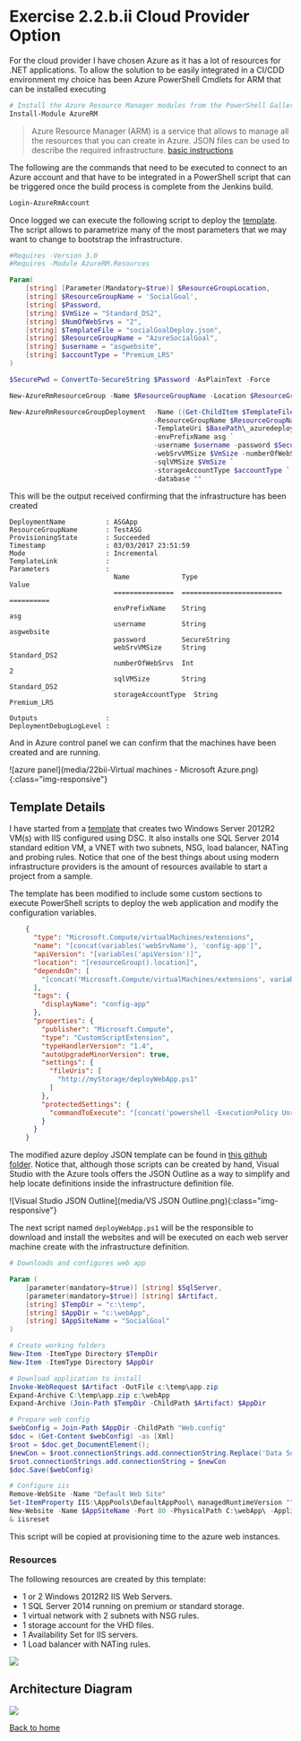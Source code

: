 # Exercise 2.2.b.ii Cloud Provider Option

For the cloud provider I have chosen Azure as it has a lot of resources for .NET applications. To allow the solution to be easily integrated in a CI/CDD environment my choice has been Azure PowerShell Cmdlets for ARM that can be installed executing

```powershell
# Install the Azure Resource Manager modules from the PowerShell Gallery
Install-Module AzureRM
```

>Azure Resource Manager (ARM) is a service that allows to manage all the resources that you can create in Azure. JSON files can be used to describe the required infrastructure. [basic instructions](https://docs.microsoft.com/en-us/powershell/azureps-cmdlets-docs/)

The following are the commands that need to be executed to connect to an Azure account and that have to be integrated in a PowerShell script that can be triggered once the build process is complete from the Jenkins build.

```powershell
Login-AzureRmAccount
```

Once logged we can execute the following script to deploy the [template](azure/socialGoalDeploy.json). The script allows to parametrize many of the most parameters that we may want to change to bootstrap the infrastructure.

```powershell
#Requires -Version 3.0
#Requires -Module AzureRM.Resources

Param(
    [string] [Parameter(Mandatory=$true)] $ResourceGroupLocation,
    [string] $ResourceGroupName = 'SocialGoal',
    [string[ $Password,
    [string] $VmSize = "Standard_DS2",
    [string] $NumOfWebSrvs = "2",
    [string] $TemplateFile = "socialGoalDeploy.json",
    [string] $ResourceGroupName = "AzureSocialGoal",
    [string] $username = "asgwebsite",
    [string] $accountType = "Premium_LRS"
)

$SecurePwd = ConvertTo-SecureString $Password -AsPlainText -Force

New-AzureRmResourceGroup -Name $ResourceGroupName -Location $ResourceGroupLocation -Verbose -Force -ErrorAction Stop

New-AzureRmResourceGroupDeployment  -Name ((Get-ChildItem $TemplateFile).BaseName + '-' + ((Get-Date).ToUniversalTime()).ToString('MMdd-HHmm')) `
                                    -ResourceGroupName $ResourceGroupName `
                                    -TemplateUri $BasePath\_azuredeploy.json `
                                    -envPrefixName asg `
                                    -username $username -password $SecurePwd `
                                    -webSrvVMSize $VmSize -numberOfWebSrvs $NumOfWebSrvs `
                                    -sqlVMSize $VmSize `
                                    -storageAccountType $accountType `
                                    -database ""
```

This will be the output received confirming that the infrastructure has been created

```
DeploymentName          : ASGApp
ResourceGroupName       : TestASG
ProvisioningState       : Succeeded
Timestamp               : 03/03/2017 23:51:59
Mode                    : Incremental
TemplateLink            :
Parameters              :
                          Name             Type                       Value
                          ===============  =========================  ==========
                          envPrefixName    String                     asg
                          username         String                     asgwebsite
                          password         SecureString
                          webSrvVMSize     String                     Standard_DS2
                          numberOfWebSrvs  Int                        2
                          sqlVMSize        String                     Standard_DS2
                          storageAccountType  String                     Premium_LRS

Outputs                 :
DeploymentDebugLogLevel :
```

And in Azure control panel we can confirm that the machines have been created and are running.

![azure panel](media/22bii-Virtual machines - Microsoft Azure.png){:class="img-responsive"}

## Template Details

I have started from a [template](https://azure.microsoft.com/en-us/resources/templates/iis-2vm-sql-1vm/) that creates two Windows Server 2012R2 VM(s) with IIS configured using DSC. It also installs one SQL Server 2014 standard edition VM, a VNET with two subnets, NSG, load balancer, NATing and probing rules. Notice that one of the best things about using modern infrastructure providers is the amount of resources available to start a project from a sample.

The template has been modified to include some custom sections to execute PowerShell scripts to deploy the web application and modify the configuration variables.

```json
    {
      "type": "Microsoft.Compute/virtualMachines/extensions",
      "name": "[concat(variables('webSrvName'), 'config-app']",
      "apiVersion": "[variables('apiVersion')]",
      "location": "[resourceGroup().location]",
      "dependsOn": [
        "[concat('Microsoft.Compute/virtualMachines/extensions', variables('webSrvName'), copyindex(),'/', variables('vmExtensionName'))]"
      ],
      "tags": {
        "displayName": "config-app"
      },
      "properties": {
        "publisher": "Microsoft.Compute",
        "type": "CustomScriptExtension",
        "typeHandlerVersion": "1.4",
        "autoUpgradeMinorVersion": true,
        "settings": {
          "fileUris": [
            "http://myStorage/deployWebApp.ps1"
          ]
        },
        "protectedSettings": {
          "commandToExecute": "[concat('powershell -ExecutionPolicy Unrestricted -File deployWebApp.ps1 -sqlserver ',variables('sqlPublicIP'))]"
        }
      }
    }
```

The modified azure deploy JSON template can be found in [this github folder](azure/socialGoalDeploy.json). Notice that, although those scripts can be created by hand, Visual Studio with the Azure tools offers the JSON Outline as a way to simplify and help locate definitions inside the infrastructure definition file.

![Visual Studio JSON Outline](media/VS JSON Outline.png){:class="img-responsive"}

The next script named `deployWebApp.ps1` will be the responsible to download and install the websites and will be executed on each web server machine create with the infrastructure definition.

```powershell
# Downloads and configures web app

Param (
    [parameter(mandatory=$true)] [string] $SqlServer,
    [parameter(mandatory=$true)] [string] $Artifact,
    [string] $TempDir = "c:\temp",
    [string] $AppDir = "c:\webApp",
    [string] $AppSiteName = "SocialGoal"
)

# Create working folders
New-Item -ItemType Directory $TempDir
New-Item -ItemType Directory $AppDir

# Download application to install
Invoke-WebRequest $Artifact -OutFile c:\temp\app.zip
Expand-Archive C:\temp\app.zip c:\webApp
Expand-Archive (Join-Path $TempDir -ChildPath $Artifact) $AppDir

# Prepare web config
$webConfig = Join-Path $AppDir -ChildPath "Web.config"
$doc = (Get-Content $webConfig) -as [Xml]
$root = $doc.get_DocumentElement();
$newCon = $root.connectionStrings.add.connectionString.Replace('Data Source=.\','Data Source=$SqlServer');
$root.connectionStrings.add.connectionString = $newCon
$doc.Save($webConfig)

# Configure iis
Remove-WebSite -Name "Default Web Site"
Set-ItemProperty IIS:\AppPools\DefaultAppPool\ managedRuntimeVersion ""
New-Website -Name $AppSiteName -Port 80 -PhysicalPath C:\webApp\ -ApplicationPool DefaultAppPool
& iisreset

```

This script will be copied at provisioning time to the azure web instances.

### Resources

The following resources are created by this template:

- 1 or 2 Windows 2012R2 IIS Web Servers.
- 1 SQL Server 2014 running on premium or standard storage.
- 1 virtual network with 2 subnets with NSG rules.
- 1 storage account for the VHD files.
- 1 Availability Set for IIS servers.
- 1 Load balancer with NATing rules.

<img src="https://raw.githubusercontent.com/Azure/azure-quickstart-templates/master/iis-2vm-sql-1vm/images/resources.png" />

## Architecture Diagram
<img src="https://raw.githubusercontent.com/Azure/azure-quickstart-templates/master/iis-2vm-sql-1vm/images/architecture.png" />

[Back to home](README.md)